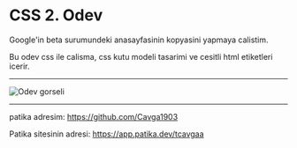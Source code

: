 # CSS 2. Odev

Google'in beta surumundeki anasayfasinin kopyasini yapmaya calistim.

Bu odev css ile calisma, css kutu modeli tasarimi ve cesitli html etiketleri icerir.

---

![Odev gorseli](/../SCR-20230329-vob)

---

patika adresim: https://github.com/Cavga1903

Patika sitesinin adresi: https://app.patika.dev/tcavgaa
